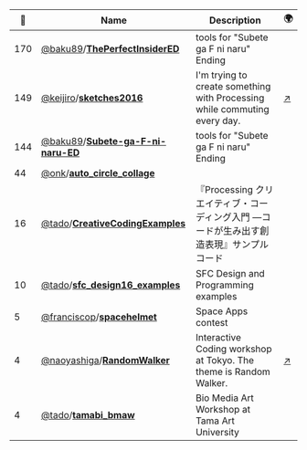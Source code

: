 |:star2: | Name | Description | 🌍|
|---|---|---|---|
|170|[@baku89](https://github.com/baku89)/[**ThePerfectInsiderED**](https://github.com/baku89/ThePerfectInsiderED)|tools for "Subete ga F ni naru" Ending||
|149|[@keijiro](https://github.com/keijiro)/[**sketches2016**](https://github.com/keijiro/sketches2016)|I'm trying to create something with Processing while commuting every day.|[:arrow_upper_right:](http://radiumsoftware.tumblr.com/tagged/processing)|
|144|[@baku89](https://github.com/baku89)/[**Subete-ga-F-ni-naru-ED**](https://github.com/baku89/Subete-ga-F-ni-naru-ED)|tools for "Subete ga F ni naru" Ending||
|44|[@onk](https://github.com/onk)/[**auto_circle_collage**](https://github.com/onk/auto_circle_collage)|||
|16|[@tado](https://github.com/tado)/[**CreativeCodingExamples**](https://github.com/tado/CreativeCodingExamples)|『Processing クリエイティブ・コーディング入門 ―コードが生み出す創造表現』サンプルコード||
|10|[@tado](https://github.com/tado)/[**sfc_design16_examples**](https://github.com/tado/sfc_design16_examples)|SFC Design and Programming examples||
|5|[@franciscop](https://github.com/franciscop)/[**spacehelmet**](https://github.com/franciscop/spacehelmet)|Space Apps contest||
|4|[@naoyashiga](https://github.com/naoyashiga)/[**RandomWalker**](https://github.com/naoyashiga/RandomWalker)|Interactive Coding workshop at Tokyo. The theme is Random Walker.|[:arrow_upper_right:](https://www.facebook.com/groups/1478118689119745/)|
|4|[@tado](https://github.com/tado)/[**tamabi_bmaw**](https://github.com/tado/tamabi_bmaw)|Bio Media Art Workshop at Tama Art University||

